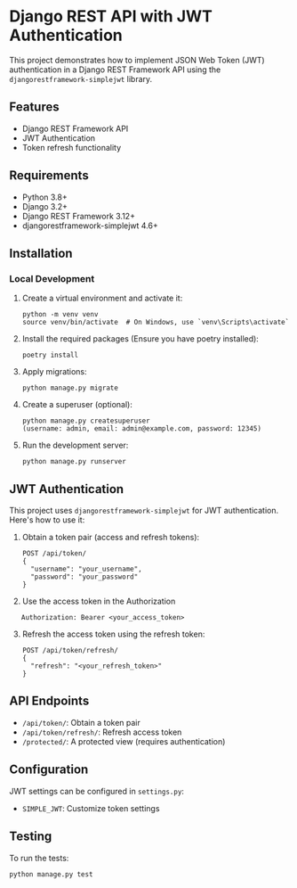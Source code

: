 # Django REST API with JWT Authentication

This project demonstrates how to implement JSON Web Token (JWT) authentication in a Django REST Framework API using the `djangorestframework-simplejwt` library.

## Features

- Django REST Framework API
- JWT Authentication
- Token refresh functionality

## Requirements

- Python 3.8+
- Django 3.2+
- Django REST Framework 3.12+
- djangorestframework-simplejwt 4.6+

## Installation

### Local Development

1. Create a virtual environment and activate it:
   ```
   python -m venv venv
   source venv/bin/activate  # On Windows, use `venv\Scripts\activate`
   ```

2. Install the required packages (Ensure you have poetry installed):
   ```
   poetry install
   ```

3. Apply migrations:
   ```
   python manage.py migrate
   ```

4. Create a superuser (optional):
   ```
   python manage.py createsuperuser
   (username: admin, email: admin@example.com, password: 12345)
   ```

5. Run the development server:
   ```
   python manage.py runserver
   ```

## JWT Authentication

This project uses `djangorestframework-simplejwt` for JWT authentication. Here's how to use it:

1. Obtain a token pair (access and refresh tokens):
   ```
   POST /api/token/
   {
     "username": "your_username",
     "password": "your_password"
   }
   ```

2. Use the access token in the Authorization
```
   Authorization: Bearer <your_access_token>
   ```

3. Refresh the access token using the refresh token:
   ```
   POST /api/token/refresh/
   {
     "refresh": "<your_refresh_token>"
   }
   ```

## API Endpoints

- `/api/token/`: Obtain a token pair
- `/api/token/refresh/`: Refresh access token
- `/protected/`: A protected view (requires authentication)

## Configuration

JWT settings can be configured in `settings.py`:

- `SIMPLE_JWT`: Customize token settings

## Testing

To run the tests:
```
python manage.py test
``` 
